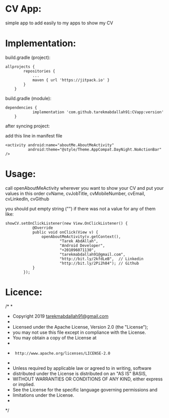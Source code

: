 # CV App:

simple app to add easily to my apps to show my CV

# Implementation:

build.gradle (project):

```
allprojects {
		repositories {
			...
			maven { url 'https://jitpack.io' }
		}
	}
```

build.gradle (module):

```
dependencies {
	        implementation 'com.github.tarekmabdallah91:CVapp:version'
	}
```	

after syncing project:

add this line in manifest file

```
<activity android:name="aboutMe.AboutMeActivity" 
          android:theme="@style/Theme.AppCompat.DayNight.NoActionBar" />
```

# Usage:

call openAboutMeActivity wherever you want to show your CV and put your values in this order 
cvName, cvJobTitle, cvMobileNumber, cvEmail, cvLinkedIn, cvGithub

you should put empty string ("") if there was not a value for any of them 
like:

```
showCV.setOnClickListener(new View.OnClickListener() {
            @Override
            public void onClick(View v) {
                openAboutMeActivity(v.getContext(),
                        "Tarek AbdAllah",
                        "Android Developer",
                        "+201096071130",
                        "tarekmabdallah91@gmail.com",
                        "http://bit.ly/2kfdLeB",  // Linkedin
                        "http://bit.ly/2Pi2h84"); // Github
            }
        });
```

# Licence:

/*
 *
 * Copyright 2019 tarekmabdallah91@gmail.com
 *
 *  Licensed under the Apache License, Version 2.0 (the "License");
 *   you may not use this file except in compliance with the License.
 *   You may obtain a copy of the License at
 *
 *      http://www.apache.org/licenses/LICENSE-2.0
 *
 *  Unless required by applicable law or agreed to in writing, software
 *  distributed under the License is distributed on an "AS IS" BASIS,
 *  WITHOUT WARRANTIES OR CONDITIONS OF ANY KIND, either express or implied.
 *  See the License for the specific language governing permissions and
 *  limitations under the License.
 *
 */
